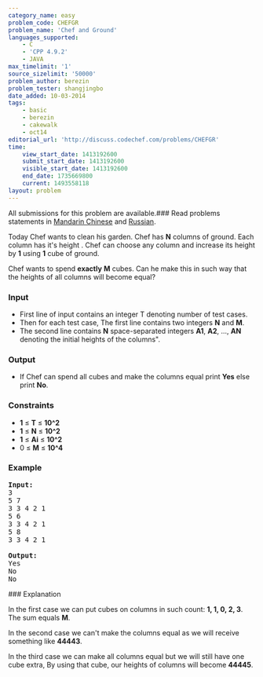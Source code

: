 ```yaml
---
category_name: easy
problem_code: CHEFGR
problem_name: 'Chef and Ground'
languages_supported:
    - C
    - 'CPP 4.9.2'
    - JAVA
max_timelimit: '1'
source_sizelimit: '50000'
problem_author: berezin
problem_tester: shangjingbo
date_added: 10-03-2014
tags:
    - basic
    - berezin
    - cakewalk
    - oct14
editorial_url: 'http://discuss.codechef.com/problems/CHEFGR'
time:
    view_start_date: 1413192600
    submit_start_date: 1413192600
    visible_start_date: 1413192600
    end_date: 1735669800
    current: 1493558118
layout: problem
---
```

All submissions for this problem are available.###  Read problems statements in [Mandarin Chinese](http://www.codechef.com/download/translated/OCT14/mandarin/CHEFGR.pdf) and [Russian](http://www.codechef.com/download/translated/OCT14/russian/CHEFGR.pdf).

Today Chef wants to clean his garden. Chef has **N** columns of ground. Each column has it's height . Chef can choose any column and increase its height by **1** using **1** cube of ground.

Chef wants to spend **exactly** **M** cubes. Can he make this in such way that the heights of all columns will become equal?

### Input

- First line of input contains an integer T denoting number of test cases.
- Then for each test case, The first line contains two integers **N** and **M**.
- The second line contains **N** space-separated integers **A1**, **A2**, ..., **AN** denoting the initial heights of the columns".

### Output

- If Chef can spend all cubes and make the columns equal print **Yes** else print **No**.

### Constraints

- **1** ≤ **T** ≤ **10^2**
- **1** ≤ **N** ≤ **10^2**
- **1** ≤ **Ai** ≤ **10^2**
- 0 ≤ **M** ≤ **10^4**

### Example

<pre><b>Input:</b>
3
5 7
3 3 4 2 1
5 6
3 3 4 2 1
5 8
3 3 4 2 1

<b>Output:</b>
Yes
No
No
</pre>### Explanation

In the first case we can put cubes on columns in such count: **1, 1, 0, 2, 3**. The sum equals **M**.

In the second case we can't make the columns equal as we will receive something like **44443**.

In the third case we can make all columns equal but we will still have one cube extra, By using that cube, our heights of columns will become **44445**.
